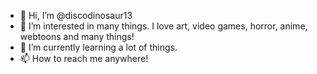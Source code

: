 - 👋 Hi, I’m @discodinosaur13
- 👀 I’m interested in many things. I love art, video games, horror, anime, webtoons and many things!
- 🌱 I’m currently learning a lot of things.
- 📫 How to reach me anywhere!

<!---
discodinosaur13/discodinosaur13 is a ✨ special ✨ repository because its `README.md` (this file) appears on your GitHub profile.
You can click the Preview link to take a look at your changes.
--->
